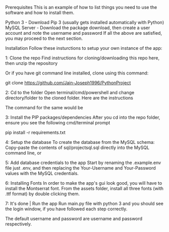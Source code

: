 Prerequisites
This is an example of how to list things you need to use the software and how to install them.

Python 3 - Download 
Pip 3 (usually gets installed automatically with Python)
MySQL Server - Download the package download, then create a user account and note the username and password
If all the above are satisfied, you may proceed to the next section.

Installation
Follow these insturctions to setup your own instance of the app:


1: Clone the repo
Find instructions for cloning/downloading this repo here, then unzip the repository

Or if you have git command line installed, clone using this command:

git clone https://github.com/Jain-Joseph1996/PythonProject

2: Cd to the folder
Open terminal/cmd/powershell and change directory/folder to the cloned folder. Here are the instructions

The command for the same would be

3: Install the PIP packages/dependencies
After you cd into the repo folder, ensure you see the following cmd/terminal prompt

pip install -r requirements.txt

4: Setup the database
To create the database from the MySQL schema:
Copy-paste the contents of sql/projectsql.sql directly into the MySQL command line, or


5: Add database credentials to the app
Start by renaming the .example.env file just .env, and then replacing the Your-Username and Your-Password values with the MySQL credentials.

6: Installing Fonts
In order to make the app's gui look good, you will have to install the Montserrat font. From the assets folder, install all three fonts (with .ttf format) by double clicking them.

7: It's done  | Run the app
Run main.py file with python 3 and you should see the login window, if you have followed each step correctly.

The default username and password are username and password respectively.



